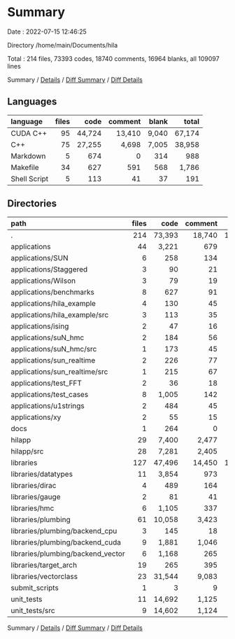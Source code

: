 # Summary

Date : 2022-07-15 12:46:25

Directory /home/main/Documents/hila

Total : 214 files,  73393 codes, 18740 comments, 16964 blanks, all 109097 lines

Summary / [Details](details.md) / [Diff Summary](diff.md) / [Diff Details](diff-details.md)

## Languages
| language | files | code | comment | blank | total |
| :--- | ---: | ---: | ---: | ---: | ---: |
| CUDA C++ | 95 | 44,724 | 13,410 | 9,040 | 67,174 |
| C++ | 75 | 27,255 | 4,698 | 7,005 | 38,958 |
| Markdown | 5 | 674 | 0 | 314 | 988 |
| Makefile | 34 | 627 | 591 | 568 | 1,786 |
| Shell Script | 5 | 113 | 41 | 37 | 191 |

## Directories
| path | files | code | comment | blank | total |
| :--- | ---: | ---: | ---: | ---: | ---: |
| . | 214 | 73,393 | 18,740 | 16,964 | 109,097 |
| applications | 44 | 3,221 | 679 | 1,059 | 4,959 |
| applications/SUN | 6 | 258 | 134 | 92 | 484 |
| applications/Staggered | 3 | 90 | 21 | 40 | 151 |
| applications/Wilson | 3 | 79 | 19 | 35 | 133 |
| applications/benchmarks | 8 | 627 | 91 | 135 | 853 |
| applications/hila_example | 4 | 130 | 45 | 75 | 250 |
| applications/hila_example/src | 3 | 113 | 35 | 58 | 206 |
| applications/ising | 2 | 47 | 16 | 23 | 86 |
| applications/suN_hmc | 2 | 184 | 56 | 90 | 330 |
| applications/suN_hmc/src | 1 | 173 | 45 | 72 | 290 |
| applications/sun_realtime | 2 | 226 | 77 | 101 | 404 |
| applications/sun_realtime/src | 1 | 215 | 67 | 84 | 366 |
| applications/test_FFT | 2 | 36 | 18 | 31 | 85 |
| applications/test_cases | 8 | 1,005 | 142 | 266 | 1,413 |
| applications/u1strings | 2 | 484 | 45 | 148 | 677 |
| applications/xy | 2 | 55 | 15 | 23 | 93 |
| docs | 1 | 264 | 0 | 102 | 366 |
| hilapp | 29 | 7,400 | 2,477 | 2,281 | 12,158 |
| hilapp/src | 28 | 7,281 | 2,405 | 2,225 | 11,911 |
| libraries | 127 | 47,496 | 14,450 | 10,104 | 72,050 |
| libraries/datatypes | 11 | 3,854 | 973 | 789 | 5,616 |
| libraries/dirac | 4 | 489 | 164 | 105 | 758 |
| libraries/gauge | 2 | 81 | 41 | 38 | 160 |
| libraries/hmc | 6 | 1,105 | 337 | 247 | 1,689 |
| libraries/plumbing | 61 | 10,058 | 3,423 | 3,194 | 16,675 |
| libraries/plumbing/backend_cpu | 3 | 145 | 18 | 35 | 198 |
| libraries/plumbing/backend_cuda | 9 | 1,881 | 1,046 | 699 | 3,626 |
| libraries/plumbing/backend_vector | 6 | 1,168 | 265 | 276 | 1,709 |
| libraries/target_arch | 19 | 265 | 395 | 300 | 960 |
| libraries/vectorclass | 23 | 31,544 | 9,083 | 5,382 | 46,009 |
| submit_scripts | 1 | 3 | 9 | 7 | 19 |
| unit_tests | 11 | 14,692 | 1,125 | 3,255 | 19,072 |
| unit_tests/src | 9 | 14,602 | 1,124 | 3,218 | 18,944 |

Summary / [Details](details.md) / [Diff Summary](diff.md) / [Diff Details](diff-details.md)